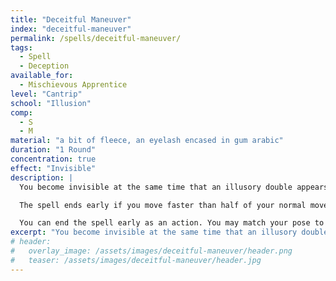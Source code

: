 ```yaml
---
title: "Deceitful Maneuver"
index: "deceitful-maneuver"
permalink: /spells/deceitful-maneuver/
tags:
  - Spell
  - Deception
available_for:
  - Mischievous Apprentice
level: "Cantrip"
school: "Illusion"
comp:
  - S
  - M
material: "a bit of fleece, an eyelash encased in gum arabic"
duration: "1 Round"
concentration: true
effect: "Invisible"
description: |
  You become invisible at the same time that an illusory double appears instead of you. For the duration, you can sneak around at half your movement speed, and perform actions as normal. You gain an advantage on Dexterity (Sleight of Hand, Stealth) checks. Anything you're wearing or carrying is invisible as long as it is on your person, including any small objects you pick up. If you would provoke an opportunity attack while invisible, you may evade it if you succeed a Dexterity (Stealth) check against the enemy's passive perception.

  The spell ends early if you move faster than half of your normal movement speed, touch another creature, perform an attack, make an audible sound, or if someone tries to interact with your illusion. You automatically fail Constitution saving throws to maintain concentration when this spell is interrupted.

  You can end the spell early as an action. You may match your pose to your illusory double before doing so, making it seem like you were there all along. This way, you can make your dagger appear to teleport from your belt and into your hand, steal a coin purse from the table while seeming to sit still, etc. Otherwise, it will seem as if you've teleported to your current position.
excerpt: "You become invisible at the same time that an illusory double appears instead of you."
# header:
#   overlay_image: /assets/images/deceitful-maneuver/header.png
#   teaser: /assets/images/deceitful-maneuver/header.jpg
---
```

